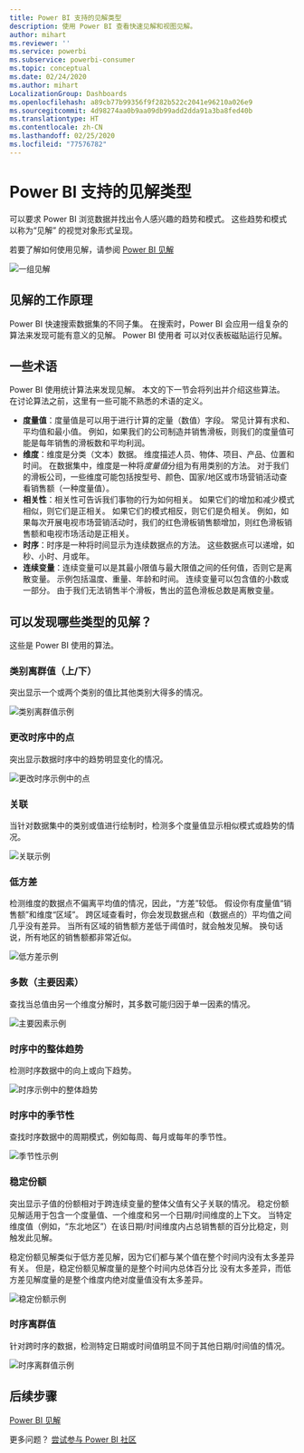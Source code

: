 ```yaml
---
title: Power BI 支持的见解类型
description: 使用 Power BI 查看快速见解和视图见解。
author: mihart
ms.reviewer: ''
ms.service: powerbi
ms.subservice: powerbi-consumer
ms.topic: conceptual
ms.date: 02/24/2020
ms.author: mihart
LocalizationGroup: Dashboards
ms.openlocfilehash: a89cb77b99356f9f282b522c2041e96210a026e9
ms.sourcegitcommit: 4d98274aa0b9aa09db99add2dda91a3ba8fed40b
ms.translationtype: HT
ms.contentlocale: zh-CN
ms.lasthandoff: 02/25/2020
ms.locfileid: "77576782"
---
```

# <a name="types-of-insights-supported-by-power-bi"></a>Power BI 支持的见解类型

可以要求 Power BI 浏览数据并找出令人感兴趣的趋势和模式。 这些趋势和模式以称为“见解”  的视觉对象形式呈现。 

若要了解如何使用见解，请参阅 [Power BI 见解](end-user-insights.md)

![一组见解](media/end-user-insight-types/power-bi-insight.png)

## <a name="how-does-insights-work"></a>见解的工作原理
Power BI 快速搜索数据集的不同子集。 在搜索时，Power BI 会应用一组复杂的算法来发现可能有意义的见解。 Power BI 使用者  可以对仪表板磁贴运行见解。

## <a name="some-terminology"></a>一些术语
Power BI 使用统计算法来发现见解。 本文的下一节会将列出并介绍这些算法。 在讨论算法之前，这里有一些可能不熟悉的术语的定义。 

* **度量值**：度量值是可以用于进行计算的定量（数值）字段。 常见计算有求和、平均值和最小值。 例如，如果我们的公司制造并销售滑板，则我们的度量值可能是每年销售的滑板数和平均利润。  
* **维度**：维度是分类（文本）数据。 维度描述人员、物体、项目、产品、位置和时间。 在数据集中，维度是一种将*度量值*分组为有用类别的方法。 对于我们的滑板公司，一些维度可能包括按型号、颜色、国家/地区或市场营销活动查看销售额（一种度量值）。   
* **相关性**：相关性可告诉我们事物的行为如何相关。  如果它们的增加和减少模式相似，则它们是正相关。 如果它们的模式相反，则它们是负相关。 例如，如果每次开展电视市场营销活动时，我们的红色滑板销售额增加，则红色滑板销售额和电视市场活动是正相关。
* **时序**：时序是一种将时间显示为连续数据点的方法。 这些数据点可以递增，如秒、小时、月或年。  
* **连续变量**：连续变量可以是其最小限值与最大限值之间的任何值，否则它是离散变量。 示例包括温度、重量、年龄和时间。 连续变量可以包含值的小数或一部分。 由于我们无法销售半个滑板，售出的蓝色滑板总数是离散变量。  

## <a name="what-types-of-insights-can-you-find"></a>可以发现哪些类型的见解？
这些是 Power BI 使用的算法。 

### <a name="category-outliers-topbottom"></a>类别离群值（上/下）
突出显示一个或两个类别的值比其他类别大得多的情况。  

![类别离群值示例](./media/end-user-insight-types/pbi-auto-insight-types-category-outliers.png)

### <a name="change-points-in-a-time-series"></a>更改时序中的点
突出显示数据时序中的趋势明显变化的情况。

![更改时序示例中的点](./media/end-user-insight-types/pbi-auto-insight-types-changepoint.png)

### <a name="correlation"></a>关联
当针对数据集中的类别或值进行绘制时，检测多个度量值显示相似模式或趋势的情况。

![关联示例](./media/end-user-insight-types/pbi-auto-insight-types-correlation.png)

### <a name="low-variance"></a>低方差
检测维度的数据点不偏离平均值的情况，因此，“方差”较低。 假设你有度量值“销售额”和维度“区域”。 跨区域查看时，你会发现数据点和（数据点的）平均值之间几乎没有差异。 当所有区域的销售额方差低于阈值时，就会触发见解。 换句话说，所有地区的销售额都非常近似。

![低方差示例](./media/end-user-insight-types/power-bi-low-variance.png)

### <a name="majority-major-factors"></a>多数（主要因素）
查找当总值由另一个维度分解时，其多数可能归因于单一因素的情况。  

![主要因素示例](./media/end-user-insight-types/pbi-auto-insight-types-majority.png)

### <a name="overall-trends-in-time-series"></a>时序中的整体趋势
检测时序数据中的向上或向下趋势。

![时序示例中的整体趋势](./media/end-user-insight-types/pbi-auto-insight-types-trend.png)

### <a name="seasonality-in-time-series"></a>时序中的季节性
查找时序数据中的周期模式，例如每周、每月或每年的季节性。

![季节性示例](./media/end-user-insight-types/pbi-auto-insight-types-seasonality-new.png)

### <a name="steady-share"></a>稳定份额
突出显示子值的份额相对于跨连续变量的整体父值有父子关联的情况。 稳定份额见解适用于包含一个度量值、一个维度和另一个日期/时间维度的上下文。 当特定维度值（例如，“东北地区”）在该日期/时间维度内占总销售额的百分比稳定，则触发此见解。

稳定份额见解类似于低方差见解，因为它们都与某个值在整个时间内没有太多差异有关。 但是，稳定份额见解度量的是整个时间内总体百分比  没有太多差异，而低方差见解度量的是整个维度内绝对度量值没有太多差异。

![稳定份额示例](./media/end-user-insight-types/pbi-auto-insight-types-steadyshare.png)

### <a name="time-series-outliers"></a>时序离群值
针对跨时序的数据，检测特定日期或时间值明显不同于其他日期/时间值的情况。

![时序离群值示例](./media/end-user-insight-types/pbi-auto-insight-types-time-series-outliers.png)

## <a name="next-steps"></a>后续步骤
[Power BI 见解](end-user-insights.md)

更多问题？ [尝试参与 Power BI 社区](https://community.powerbi.com/)

